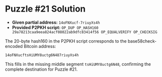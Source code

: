 # Puzzle #21 Solution

- **Given partial address:** `14oFNXucf-7riuyXs4h`
- **Provided P2PKH script:** `OP_DUP OP_HASH160 29a78213caa9eea824acf08022ab9dfc83414f56 OP_EQUALVERIFY OP_CHECKSIG`

The 20-byte hash160 in the P2PKH script corresponds to the base58check-encoded Bitcoin address:

```
14oFNXucftsHiUMY8uctg6N487riuyXs4h
```

This fills in the missing middle segment `tsHiUMY8uctg6N48`, confirming the complete destination for Puzzle #21.
